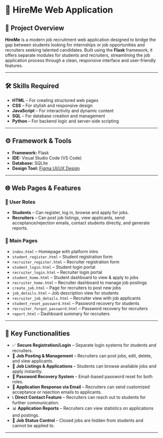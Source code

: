# 💼 HireMe Web Application

## 🔧 Project Overview

**HireMe** is a modern job recruitment web application designed to bridge the gap between students looking for internships or job opportunities and recruiters seeking talented candidates. Built using the **Flask** framework, it offers separate modules for students and recruiters, streamlining the job application process through a clean, responsive interface and user-friendly features.

---

## 🛠️ Skills Required

- **HTML** – For creating structured web pages  
- **CSS** – For stylish and responsive design  
- **JavaScript** – For interactivity and dynamic content  
- **SQL** – For database creation and management  
- **Python** – For backend logic and server-side scripting  

---

## ⚙️ Framework & Tools

- **Framework:** Flask  
- **IDE:** Visual Studio Code (VS Code)  
- **Database:** SQLite 
- **Design Tool:** [Figma UI/UX Design](https://www.figma.com/proto/N5ub6RfA2mzO9GM0mIq4r3/Untitled?page-id=0%3A1&node-id=1-3&viewport=486%2C333%2C0.08&t=lvDluLLlWyEHI1yt-1&scaling=scale-down-width&content-scaling=fixed&starting-point-node-id=1%3A3)

---

## 🌐 Web Pages & Features

### 👤 User Roles
- **Students** – Can register, log in, browse and apply for jobs.
- **Recruiters** – Can post job listings, view applicants, send acceptance/rejection emails, contact students directly, and generate reports.

### 🧱 Main Pages
- `index.html` – Homepage with platform intro
- `student_register.html` – Student registration form
- `recruiter_register.html` – Recruiter registration form
- `student_login.html` – Student login portal
- `recruiter_login.html` – Recruiter login portal
- `student_home.html` – Student dashboard to view & apply to jobs
- `recruiter_home.html` – Recruiter dashboard to manage job postings
- `create_job.html` – Page for recruiters to post new jobs
- `job_details.html` – Job description view for students
- `recruiter_job_details.html` – Recruiter view with job applicants
- `student_reset_password.html` – Password recovery for students
- `recruiter_forgot_password.html` – Password recovery for recruiters
- `report.html` – Dashboard summary for recruiters

---

## 🧩 Key Functionalities

- ✅ **Secure Registration/Login** – Separate login systems for students and recruiters.
- 📄 **Job Posting & Management** – Recruiters can post jobs, edit, delete, and view applicants.
- 📌 **Job Listings & Applications** – Students can browse available jobs and apply instantly.
- 🔐 **Password Recovery System** – Email-based password reset for both roles.
- 📧 **Application Response via Email** – Recruiters can send customized acceptance or rejection emails to applicants.
- 📞 **Direct Contact Feature** – Recruiters can reach out to students for further communication.
- 📊 **Application Reports** – Recruiters can view statistics on applications and postings.
- 🚫 **Job Status Control** – Closed jobs are hidden from students and cannot be applied to.

---

